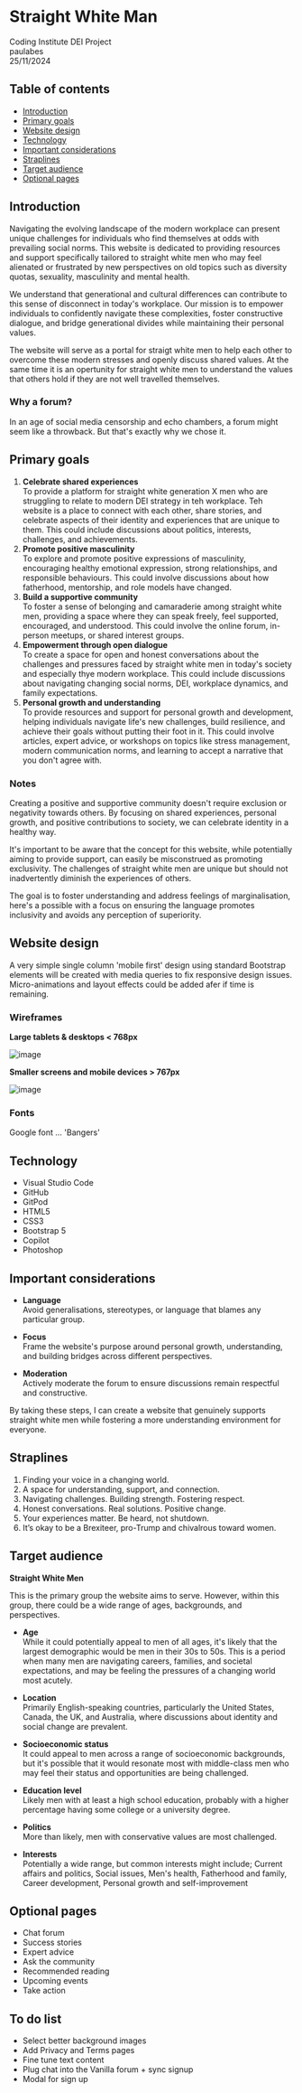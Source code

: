 # Straight White Man

Coding Institute DEI Project <br>
paulabes <br>
25/11/2024 <br>


## Table of contents

- [Introduction](#introduction)
- [Primary goals](#primary-goals)
- [Website design](#website-design)
- [Technology](#technology)
- [Important considerations](#important-considerations)
- [Straplines](#straplines)
- [Target audience](#target-audience)
- [Optional pages](#optional-pages) 


## Introduction

Navigating the evolving landscape of the modern workplace can present unique challenges for individuals who find themselves at odds with prevailing social norms. This website is dedicated to providing resources and support specifically tailored to straight white men who may feel alienated or frustrated by new perspectives on old topics such as diversity quotas, sexuality, masculinity and mental health.

We understand that generational and cultural differences can contribute to this sense of disconnect in today's workplace. Our mission is to empower individuals to confidently navigate these complexities, foster constructive dialogue, and bridge generational divides while maintaining their personal values.

The website will serve as a portal for straigt white men to help each other to overcome these modern stresses and openly discuss shared values. At the same time it is an opertunity for straight white men to understand the values that others hold if they are not well travelled themselves.

### Why a forum?

In an age of social media censorship and echo chambers, a forum might seem like a throwback. But that's exactly why we chose it. 

## Primary goals

1. **Celebrate shared experiences**  
    To provide a platform for straight white generation X men who are struggling to relate to modern DEI strategy in teh workplace. Teh website is a place to connect with each other, share stories, and celebrate aspects of their identity and experiences that are unique to them. This could include discussions about politics, interests, challenges, and achievements.
2. **Promote positive masculinity**  
    To explore and promote positive expressions of masculinity, encouraging healthy emotional expression, strong relationships, and responsible behaviours. This could involve discussions about how fatherhood, mentorship, and role models have changed.
3. **Build a supportive community**  
    To foster a sense of belonging and camaraderie among straight white men, providing a space where they can speak freely, feel supported, encouraged, and understood. This could involve the online forum, in-person meetups, or shared interest groups.
4. **Empowerment through open dialogue**  
    To create a space for open and honest conversations about the challenges and pressures faced by straight white men in today's society and especially thye modern workplace. This could include discussions about navigating changing social norms, DEI, workplace dynamics, and family expectations.
5. **Personal growth and understanding**  
    To provide resources and support for personal growth and development, helping individuals navigate life's new challenges, build resilience, and achieve their goals without putting their foot in it. This could involve articles, expert advice, or workshops on topics like stress management, modern communication norms, and learning to accept a narrative that you don't agree with.

### Notes

Creating a positive and supportive community doesn't require exclusion or negativity towards others. By focusing on shared experiences, personal growth, and positive contributions to society, we can celebrate identity in a healthy way.

It's important to be aware that the concept for this website, while potentially aiming to provide support, can easily be misconstrued as promoting exclusivity. The challenges of straight white men are unique but should not inadvertently diminish the experiences of others.

The goal is to foster understanding and address feelings of marginalisation, here's a possible with a focus on ensuring the language promotes inclusivity and avoids any perception of superiority.


## Website design

A very simple single column 'mobile first' design using standard Bootstrap elements will be created with media queries to fix responsive design issues. Micro-animations and layout effects could be added afer if time is remaining.

### Wireframes

**Large tablets & desktops < 768px**

![image](assets/images/wireframe-mobile.jpg)

**Smaller screens and mobile devices > 767px**

![image](assets/images/wireframe-desktop.jpg)

### Fonts
Google font ... 'Bangers'

## Technology

* Visual Studio Code
* GitHub
* GitPod
* HTML5
* CSS3
* Bootstrap 5
* Copilot
* Photoshop


## Important considerations

- **Language** 
<br>Avoid generalisations, stereotypes, or language that blames any particular group.

- **Focus**
<br>Frame the website's purpose around personal growth, understanding, and building bridges across different perspectives.

- **Moderation**
<br>Actively moderate the forum to ensure discussions remain respectful and constructive.

By taking these steps, I can create a website that genuinely supports straight white men while fostering a more understanding environment for everyone.


## Straplines

1. Finding your voice in a changing world.
2. A space for understanding, support, and connection.
3. Navigating challenges. Building strength. Fostering respect.
4. Honest conversations. Real solutions. Positive change.
5. Your experiences matter. Be heard, not shutdown.
6. It’s okay to be a Brexiteer, pro-Trump and chivalrous toward women.


## Target audience

**Straight White Men**  

This is the primary group the website aims to serve. However, within this group, there could be a wide range of ages, backgrounds, and perspectives.

- **Age**
<br>While it could potentially appeal to men of all ages, it's likely that the largest demographic would be men in their 30s to 50s. This is a period when many men are navigating careers, families, and societal expectations, and may be feeling the pressures of a changing world most acutely.

- **Location**
<br>Primarily English-speaking countries, particularly the United States, Canada, the UK, and Australia, where discussions about identity and social change are prevalent.

- **Socioeconomic status**
<br>It could appeal to men across a range of socioeconomic backgrounds, but it's possible that it would resonate most with middle-class men who may feel their status and opportunities are being challenged.

- **Education level**
<br>Likely men with at least a high school education, probably with a higher percentage having some college or a university degree.

- **Politics**
<br>More than likely, men with conservative values are most challenged.

- **Interests**
<br>Potentially a wide range, but common interests might include; Current affairs and politics, Social issues, Men's health, Fatherhood and family, Career development, Personal growth and self-improvement

## Optional pages

- Chat forum
- Success stories
- Expert advice
- Ask the community
- Recommended reading
- Upcoming events
- Take action

## To do list

- Select better background images
- Add Privacy and Terms pages
- Fine tune text content
- Plug chat into the Vanilla forum + sync signup
- Modal for sign up 



